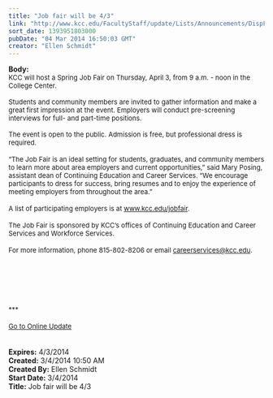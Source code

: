 ```yaml
---
title: "Job fair will be 4/3"
link: "http://www.kcc.edu/FacultyStaff/update/Lists/Announcements/DispForm.aspx?ID=1431"
sort_date: 1393951803000
pubDate: "04 Mar 2014 16:50:03 GMT"
creator: "Ellen Schmidt"
---
```


<div><b>Body:</b> <div class="ExternalClass7CE8B680EB894E308D497CC52A696405"><div>
<div><font size="2">KCC will host a Spring Job Fair on Thursday, April 3, from 9 a.m. - noon in the College Center. <br /><br />Students and community members are invited to gather information and make a great first impression at the event. Employers will conduct pre-screening interviews for full- and part-time positions. <br /><br />The event is open to the public. Admission is free, but professional dress is required.</font></div>
<div><font size="2"></font> </div>
<div><font size="2"></font></div>
<div><font size="2">“The Job Fair is an ideal setting for students, graduates, and community members to learn more about area employers and current opportunities,” said Mary Posing, assistant dean of Continuing Education and Career Services. “We encourage participants to dress for success, bring resumes and to enjoy the experience of meeting employers from throughout the area.”</font></div>
<div><font size="2"></font> </div>
<div><font size="2"></font></div>
<div><font size="2">A list of participating employers is at </font><a href="/jobfair"><font size="2">www.kcc.edu/jobfair</font></a><font size="2">. </font></div>
<div><font size="2"></font> </div>
<div><font size="2"></font></div>
<div><font size="2">The Job Fair is sponsored by KCC’s offices of Continuing Education and Career Services and Workforce Services.</font></div>
<div><br /><font size="2">For more information, phone 815-802-8206 or email </font><a href="mailto:careerservices@kcc.edu"><font size="2">careerservices@kcc.edu</font></a><font size="2">.</font></div>
<div><font size="2"></font> </div>
<div><font size="2"></font> </div>
<div>
<div><font size="2"></font></div>
<div><font size="2"></font> </div>
<div><font size="2"></font> </div>
<div><font size="2"><br /></font> </div>
<div><font size="2">***</font></div>
<div><font size="2"></font> </div>
<div><font size="2"></font></div>
<div><font size="2"></font></div>
<div><font size="2"></font></div>
<div><font size="2"></font></div>
<div><font size="2"></font></div>
<div><font size="2"></font></div>
<div><font size="2"></font></div>
<div><font size="2"></font></div>
<div><font size="2"></font></div>
<div><font size="2"></font></div>
<div><font size="2"></font></div>
<div><font size="2"></font></div>
<div><font size="2"></font></div>
<div><font size="2"></font></div>
<div><font size="2"></font></div>
<div><font size="2"></font></div>
<div><a href="/FacultyStaff/update/Pages/dailyupdate.aspx"><font size="2">Go to Online Update</font></a></div>
<div><font size="2"></font></div>
<div><font size="2"></font></div>
<div><font size="2"></font></div>
<div><font size="2"></font> </div>
<div><font size="2"></font> </div></div></div></div></div>
<div><b>Expires:</b> 4/3/2014</div>
<div><b>Created:</b> 3/4/2014 10:50 AM</div>
<div><b>Created By:</b> Ellen Schmidt</div>
<div><b>Start Date:</b> 3/4/2014</div>
<div><b>Title:</b> Job fair will be 4/3</div>
